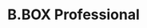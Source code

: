 ---
templateKey: 'product-page'
path: /products
title: B.BOX Professional
image: /img/control_units.png
description: >-
  The control unit B.BOX Professional will impress you with its exceptionally sleek design and well-conceived ergonomics. The large, clearly arranged touch screen display is easy to operate and lets you control up to two application devices simultaneously and independently of each other (2-in-1 function). The award-winning touch screen display allows for easy, intuitive operation of the device. The display is very clearly structured and self-explanatory. It also features Edit Mode, a software tool that allows you to create your own indication-specific programs and store them in up to nine memory locations.
intro:
  blurbs:
    - image: /img/coffee.png
      headline: Technical Specifications
      text: >
        We sell green and roasted coffee beans that are sourced directly from
        independent farmers and farm cooperatives. We’re proud to offer a
        variety of coffee beans grown with great care for the environment and
        local communities. Check our post or contact us directly for current
        availability.
    - image: /img/coffee-gear.png
      headline: Technical Specifications
      text: >
        * Dimensions (L x W x H): 23 x 22 x 7/16 cm
        * Weight: 2500g
        * 2-in-1 Functionality
        * Edit mode
        * Large, easy-to-read touch display
        * Memory card slot
        * Sleep and regeneration program
        * Dual Control functionality
---